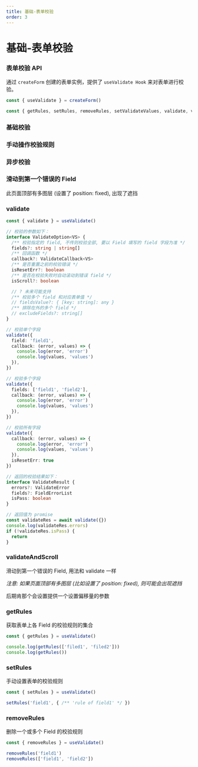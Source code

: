 ```yaml
---
title: 基础-表单校验
order: 3
---
```


# 基础-表单校验

### 表单校验 API

通过 `createForm` 创建的表单实例，提供了 `useValidate Hook` 来对表单进行校验。

```typescript
const { useValidate } = createForm()

const { getRules, setRules, removeRules, setValidateValues, validate, validateAndScroll } = useValidate()
```

### 基础校验

<code src="./demo/use-validate/demo1.tsx"></code>

### 手动操作校验规则

<code src="./demo/use-validate/demo2.tsx"></code>

### 异步校验

<code src="./demo/use-validate/demo3.tsx"></code>

### 滑动到第一个错误的 Field

此页面顶部有多图层 (设置了 position: fixed), 出现了遮挡

<code src="./demo/use-validate/demo4.tsx"></code>

### validate

```typescript
const { validate } = useValidate()

// 校验的参数如下：
interface ValidateOption<VS> {
  /** 校验指定的 field, 不传则校验全部, 要以 Field 填写的 field 字段为准 */
  fields?: string | string[]
  /** 回调函数 */
  callback?: ValidateCallback<VS>
  /** 是否重置之前的校验错误 */
  isResetErr?: boolean
  /** 是否在校验失败时自动滚动到错误 field */
  isScroll?: boolean

  // ? 未来可能支持
  /** 校验多个 field 和对应表单值 */
  // fieldsValue?: { [key: string]: any }
  /** 排除在外的多个 field */
  // excludeFields?: string[]
}

// 校验单个字段
validate({
  field: 'field1',
  callback: (error, values) => {
    console.log(error, 'error')
    console.log(values, 'values')
  }),
})

// 校验多个字段
validate({
  fields: ['field1', 'field2'],
  callback: (error, values) => {
    console.log(error, 'error')
    console.log(values, 'values')
  }),
})

// 校验所有字段
validate({
  callback: (error, values) => {
    console.log(error, 'error')
    console.log(values, 'values')
  }),
  isResetErr: true
})

// 返回的校验结果如下：
interface ValidateResult {
  errors?: ValidateError
  fields?: FieldErrorList
  isPass: boolean
}

// 返回值为 promise
const validateRes = await validate({})
console.log(validateRes.errors)
if (!validateRes.isPass) {
  return
}
```


### validateAndScroll

滑动到第一个错误的 Field, 用法和 validate 一样

_注意: 如果页面顶部有多图层 (比如设置了 position: fixed), 则可能会出现遮挡_

后期肯那个会设置提供一个设置偏移量的参数

### getRules

获取表单上各 Field 的校验规则的集合

```typescript
const { getRules } = useValidate()

console.log(getRules(['filed1', 'filed2']))
console.log(getRules())
```

### setRules

手动设置表单的校验规则

```typescript
const { setRules } = useValidate()

setRules('field1', { /** 'rule of field1' */ })
```

### removeRules

删除一个或多个 Field 的校验规则

```typescript
const { removeRules } = useValidate()

removeRules('field1')
removeRules(['field1', 'field2'])
```
